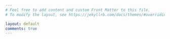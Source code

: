 ```yaml
---
# Feel free to add content and custom Front Matter to this file.
# To modify the layout, see https://jekyllrb.com/docs/themes/#overriding-theme-defaults

layout: default
comments: true
---
```


